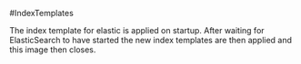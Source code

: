 #IndexTemplates

The index template for elastic is applied on startup.
After waiting for ElasticSearch to have started the new index templates
are then applied and this image then closes.

